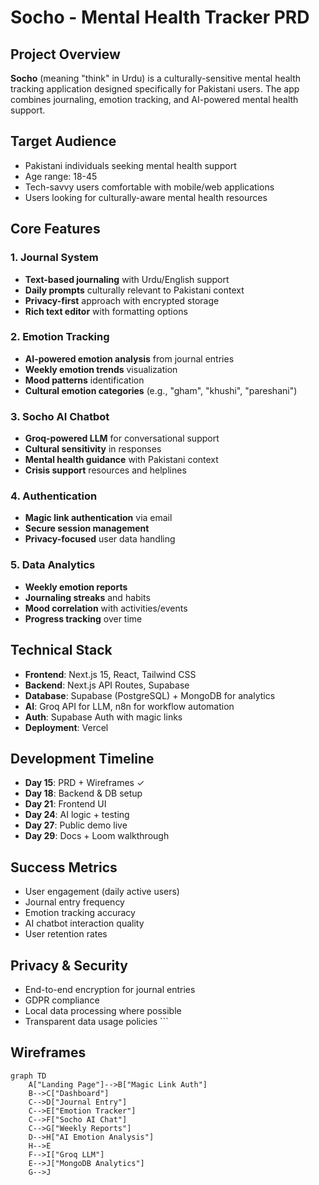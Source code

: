 # Socho - Mental Health Tracker PRD

## Project Overview
**Socho** (meaning "think" in Urdu) is a culturally-sensitive mental health tracking application designed specifically for Pakistani users. The app combines journaling, emotion tracking, and AI-powered mental health support.

## Target Audience
- Pakistani individuals seeking mental health support
- Age range: 18-45
- Tech-savvy users comfortable with mobile/web applications
- Users looking for culturally-aware mental health resources

## Core Features

### 1. Journal System
- **Text-based journaling** with Urdu/English support
- **Daily prompts** culturally relevant to Pakistani context
- **Privacy-first** approach with encrypted storage
- **Rich text editor** with formatting options

### 2. Emotion Tracking
- **AI-powered emotion analysis** from journal entries
- **Weekly emotion trends** visualization
- **Mood patterns** identification
- **Cultural emotion categories** (e.g., "gham", "khushi", "pareshani")

### 3. Socho AI Chatbot
- **Groq-powered LLM** for conversational support
- **Cultural sensitivity** in responses
- **Mental health guidance** with Pakistani context
- **Crisis support** resources and helplines

### 4. Authentication
- **Magic link authentication** via email
- **Secure session management**
- **Privacy-focused** user data handling

### 5. Data Analytics
- **Weekly emotion reports**
- **Journaling streaks** and habits
- **Mood correlation** with activities/events
- **Progress tracking** over time

## Technical Stack
- **Frontend**: Next.js 15, React, Tailwind CSS
- **Backend**: Next.js API Routes, Supabase
- **Database**: Supabase (PostgreSQL) + MongoDB for analytics
- **AI**: Groq API for LLM, n8n for workflow automation
- **Auth**: Supabase Auth with magic links
- **Deployment**: Vercel

## Development Timeline
- **Day 15**: PRD + Wireframes ✓
- **Day 18**: Backend & DB setup
- **Day 21**: Frontend UI
- **Day 24**: AI logic + testing
- **Day 27**: Public demo live
- **Day 29**: Docs + Loom walkthrough

## Success Metrics
- User engagement (daily active users)
- Journal entry frequency
- Emotion tracking accuracy
- AI chatbot interaction quality
- User retention rates

## Privacy & Security
- End-to-end encryption for journal entries
- GDPR compliance
- Local data processing where possible
- Transparent data usage policies
\`\`\`

## Wireframes

```mermaid title="Socho App Architecture" type="diagram"
graph TD
    A["Landing Page"]-->B["Magic Link Auth"]
    B-->C["Dashboard"]
    C-->D["Journal Entry"]
    C-->E["Emotion Tracker"]
    C-->F["Socho AI Chat"]
    C-->G["Weekly Reports"]
    D-->H["AI Emotion Analysis"]
    H-->E
    F-->I["Groq LLM"]
    E-->J["MongoDB Analytics"]
    G-->J
